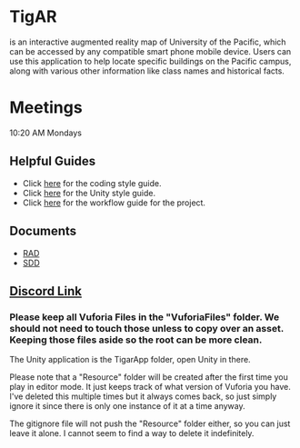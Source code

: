 # TigAR 
is an interactive augmented reality map of University of the Pacific, which can be accessed by any compatible smart phone mobile device. Users can use this application to help locate specific buildings on the Pacific campus, along with various other information like class names and historical facts.

# Meetings
10:20 AM Mondays

## Helpful Guides
* Click [here](https://github.com/khcanniff/AR_UOP_Map/blob/master/Documentation/Guides/CodingStyle.md) for the coding style guide.
* Click [here](https://github.com/khcanniff/AR_UOP_Map/blob/master/Documentation/Guides/UnityStyleGuide.md) for the Unity style guide.
* Click [here](https://github.com/khcanniff/TigAR/blob/master/Documentation/Guides/Workflow.md) for the workflow guide for the project.

## Documents
* [RAD](https://docs.google.com/document/d/1U9FfWIM_y0-P6q1k5kZJPZqwBONfrOjIJ8YXSZ3PnvA/edit)
* [SDD](https://docs.google.com/document/d/13MRvZ90clPLA4qgz8SGXiIiAQiRTe22i6TnyBtVQvdQ/edit)

## [Discord Link](https://discordapp.com/channels/548010621212557313/548010621644439564)

### Please keep all Vuforia Files in the "VuforiaFiles" folder. We should not need to touch those unless to copy over an asset. Keeping those files aside so the root can be more clean.
The Unity application is the TigarApp folder, open Unity in there.

Please note that a "Resource" folder will be created after the first time you play in editor mode. It just keeps track of what version of Vuforia you have. I've deleted this multiple times but it always comes back, so just simply ignore it since there is only one instance of it at a time anyway.

The gitignore file will not push the "Resource" folder either, so you can just leave it alone. I cannot seem to find a way to delete it indefinitely.

